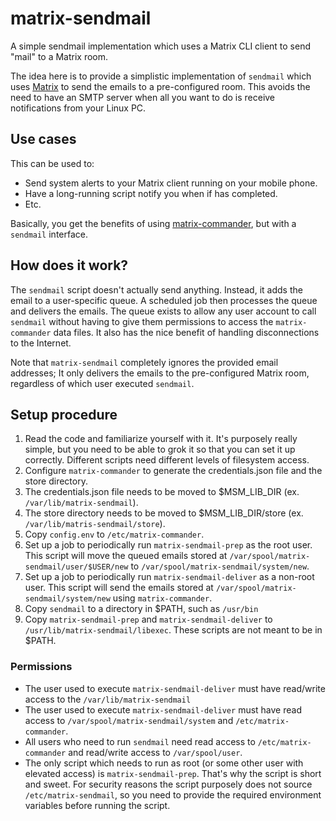 # matrix-sendmail
A simple sendmail implementation which uses a Matrix CLI client to send "mail" to a Matrix room.

The idea here is to provide a simplistic implementation of `sendmail` which uses [Matrix](https://matrix.org/) to send the emails to a pre-configured room. This avoids the need to have an SMTP server when all you want to do is receive notifications from your Linux PC.

## Use cases
This can be used to:

* Send system alerts to your Matrix client running on your mobile phone.
* Have a long-running script notify you when if has completed.
* Etc.

Basically, you get the benefits of using [matrix-commander](https://github.com/8go/matrix-commander/), but with a `sendmail` interface.

## How does it work?
The `sendmail` script doesn't actually send anything. Instead, it adds the email to a user-specific queue. A scheduled job then processes the queue and delivers the emails. The queue exists to allow any user account to call `sendmail` without having to give them permissions to access the `matrix-commander` data files. It also has the nice benefit of handling disconnections to the Internet.

Note that `matrix-sendmail` completely ignores the provided email addresses; It only delivers the emails to the pre-configured Matrix room, regardless of which user executed `sendmail`.

## Setup procedure

1. Read the code and familiarize yourself with it. It's purposely really simple, but you need to be able to grok it so that you can set it up correctly. Different scripts need different levels of filesystem access.
2. Configure `matrix-commander` to generate the credentials.json file and the store directory. 
3. The credentials.json file needs to be moved to $MSM_LIB_DIR (ex. `/var/lib/matrix-sendmail`).
4. The store directory needs to be moved to $MSM_LIB_DIR/store (ex. `/var/lib/matris-sendmail/store`).
5. Copy `config.env` to `/etc/matrix-commander`.
6. Set up a job to periodically run `matrix-sendmail-prep` as the root user. This script will move the queued emails stored at `/var/spool/matrix-sendmail/user/$USER/new` to `/var/spool/matrix-sendmail/system/new`.
7. Set up a job to periodically run `matrix-sendmail-deliver` as a non-root user. This script will send the emails stored at `/var/spool/matrix-sendmail/system/new` using `matrix-commander`. 
8. Copy `sendmail` to a directory in $PATH, such as `/usr/bin`
9. Copy `matrix-sendmail-prep` and `matrix-sendmail-deliver` to `/usr/lib/matrix-sendmail/libexec`. These scripts are not meant to be in $PATH.

### Permissions

* The user used to execute `matrix-sendmail-deliver` must have read/write access to the `/var/lib/matrix-sendmail`
* The user used to execute `matrix-sendmail-deliver` must have read access to `/var/spool/matrix-sendmail/system` and `/etc/matrix-commander`.
* All users who need to run `sendmail` need read access to `/etc/matrix-commander` and read/write access to `/var/spool/user`.
* The only script which needs to run as root (or some other user with elevated access) is `matrix-sendmail-prep`. That's why the script is short and sweet. For security reasons the script purposely does not source `/etc/matrix-sendmail`, so you need to provide the required environment variables before running the script.
